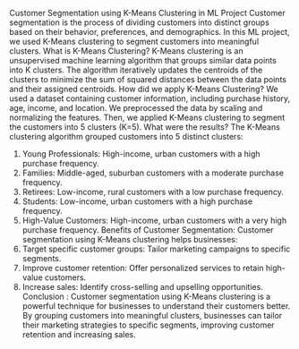 Customer Segmentation using K-Means Clustering in ML Project 
Customer segmentation is the process of dividing customers into distinct groups based on their behavior, preferences, and demographics. In this ML project, we used K-Means clustering to segment customers into meaningful clusters. 
What is K-Means Clustering? 
K-Means clustering is an unsupervised machine learning algorithm that groups similar data points into K clusters. The algorithm iteratively updates the centroids of the clusters to minimize the sum of squared distances between the data points and their assigned centroids. 
How did we apply K-Means Clustering? 
We used a dataset containing customer information, including purchase history, age, income, and location. We preprocessed the data by scaling and normalizing the features. Then, we applied K-Means clustering to segment the customers into 5 clusters (K=5). 
What were the results? 
The K-Means clustering algorithm grouped customers into 5 distinct clusters:
1. Young Professionals: High-income, urban customers with a high purchase frequency.
2. Families: Middle-aged, suburban customers with a moderate purchase frequency.
3. Retirees: Low-income, rural customers with a low purchase frequency.
4. Students: Low-income, urban customers with a high purchase frequency.
5. High-Value Customers: High-income, urban customers with a very high purchase frequency.
Benefits of Customer Segmentation:
Customer segmentation using K-Means clustering helps businesses:
1. Target specific customer groups: Tailor marketing campaigns to specific segments.
2. Improve customer retention: Offer personalized services to retain high-value customers.
3. Increase sales: Identify cross-selling and upselling opportunities.
Conclusion :
Customer segmentation using K-Means clustering is a powerful technique for businesses to understand their customers better. By grouping customers into meaningful clusters, businesses can tailor their marketing strategies to specific segments, improving customer retention and increasing sales. 
